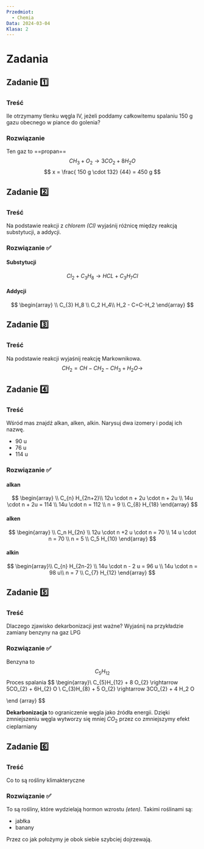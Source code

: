 ```yaml
---
Przedmiot:
  - Chemia
Data: 2024-03-04
Klasa: 2
---
```

# Zadania

## Zadanie 1️⃣
### Treść
Ile otrzymamy tlenku węgla IV, jeżeli poddamy całkowitemu spalaniu 150 g gazu obecnego w piance do golenia?
### Rozwiązanie
Ten gaz to ==propan==
$$
C H_{3} + O_{2} \rightarrow 3 C O_{2} + 8 H_{2} O
$$
$$
x = \frac{ 150 g \cdot 132} {44} = 450 g 
$$
## Zadanie 2️⃣
### Treść
Na podstawie reakcji z *chlorem (Cl)* wyjaśnij różnicę między reakcją substytucji, a addycji. 
### Rozwiązanie ✅
#### Substytucji
$$
Cl_2 + C_3H_8 \rightarrow HCL + C_3 H_7 Cl
$$
#### Addycji
$$
\begin{array} \\
C_{3} H_8 \\
C_2 H_4\\
H_2 - C=C-H_2 
\end{array}
$$



## Zadanie 3️⃣
### Treść
Na podstawie reakcji wyjaśnij reakcję Markownikowa.
$$
CH_2 = CH - CH_2 - CH_3 + H_2O \rightarrow
$$
## Zadanie 4️⃣
### Treść
Wśród mas znajdź alkan, alken, alkin. Narysuj dwa izomery i podaj ich nazwę.
- 90 u
- 76 u
- 114 u
### Rozwiązanie ✅
#### alkan
$$ \begin{array} \\
C_{n} H_{2n+2}\\
12u \cdot n + 2u \cdot n + 2u \\
14u \cdot n + 2u = 114 \\
14u \cdot n = 112 \\
n = 9 \\
C_{8} H_{18}
\end{array}
$$
#### alken
$$
\begin{array} \\
C_n H_{2n} \\
12u \cdot  n +2 u \cdot n = 70 \\
14 u \cdot n = 70 \\
n = 5 \\
C_5 H_{10}
\end{array}
$$
#### alkin
$$
\begin{array}\\
C_{n} H_{2n-2} \\
14u \cdot n - 2 u = 96 u \\
14u \cdot n = 98 u\\
n = 7 \\
C_{7} H_{12}
\end{array}
$$

## Zadanie 5️⃣
### Treść
Dlaczego zjawisko dekarbonizacji jest ważne? Wyjaśnij na przykładzie zamiany benzyny na gaz LPG
### Rozwiązanie ✅
Benzyna to 
$$
C_5 H_12
$$
Proces spalania
$$ \begin{array}\\
C_{5}H_{12} + 8 O_{2} \rightarrow 5CO_{2} + 6H_{2} O \\
C_{3}H_{8} + 5 O_{2} \rightarrow 3CO_{2} + 4 H_2 O

\end {array}
$$

**Dekarbonizacja** to ograniczenie węgla jako źródła energii. Dzięki zmniejszeniu węgla wytworzy się mniej $CO_{2}$ przez co zmniejszymy efekt cieplarniany
## Zadanie 6️⃣
### Treść
Co to są rośliny klimakteryczne
### Rozwiązanie ✅
To są rośliny, które wydzielają hormon wzrostu *(eten)*. Takimi roślinami są:
- jabłka
- banany

Przez co jak położymy je obok siebie szybciej dojrzewają.

